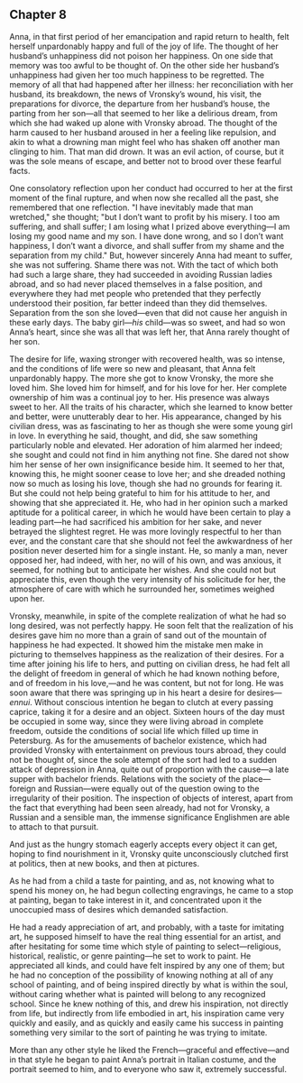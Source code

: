 ## Chapter 8


Anna, in that first period of her emancipation and rapid return to
health, felt herself unpardonably happy and full of the joy of life. The
thought of her husband’s unhappiness did not poison her happiness. On
one side that memory was too awful to be thought of. On the other side
her husband’s unhappiness had given her too much happiness to be
regretted. The memory of all that had happened after her illness: her
reconciliation with her husband, its breakdown, the news of Vronsky’s
wound, his visit, the preparations for divorce, the departure from her
husband’s house, the parting from her son—all that seemed to her like a
delirious dream, from which she had waked up alone with Vronsky abroad.
The thought of the harm caused to her husband aroused in her a feeling
like repulsion, and akin to what a drowning man might feel who has
shaken off another man clinging to him. That man did drown. It was an
evil action, of course, but it was the sole means of escape, and better
not to brood over these fearful facts.

One consolatory reflection upon her conduct had occurred to her at the
first moment of the final rupture, and when now she recalled all the
past, she remembered that one reflection. "I have inevitably made that
man wretched," she thought; "but I don’t want to profit by his misery. I
too am suffering, and shall suffer; I am losing what I prized above
everything—I am losing my good name and my son. I have done wrong, and
so I don’t want happiness, I don’t want a divorce, and shall suffer from
my shame and the separation from my child." But, however sincerely Anna
had meant to suffer, she was not suffering. Shame there was not. With
the tact of which both had such a large share, they had succeeded in
avoiding Russian ladies abroad, and so had never placed themselves in a
false position, and everywhere they had met people who pretended that
they perfectly understood their position, far better indeed than they
did themselves. Separation from the son she loved—even that did not
cause her anguish in these early days. The baby girl—_his_ child—was so
sweet, and had so won Anna’s heart, since she was all that was left her,
that Anna rarely thought of her son.

The desire for life, waxing stronger with recovered health, was so
intense, and the conditions of life were so new and pleasant, that Anna
felt unpardonably happy. The more she got to know Vronsky, the more she
loved him. She loved him for himself, and for his love for her. Her
complete ownership of him was a continual joy to her. His presence was
always sweet to her. All the traits of his character, which she learned
to know better and better, were unutterably dear to her. His appearance,
changed by his civilian dress, was as fascinating to her as though she
were some young girl in love. In everything he said, thought, and did,
she saw something particularly noble and elevated. Her adoration of him
alarmed her indeed; she sought and could not find in him anything not
fine. She dared not show him her sense of her own insignificance beside
him. It seemed to her that, knowing this, he might sooner cease to love
her; and she dreaded nothing now so much as losing his love, though she
had no grounds for fearing it. But she could not help being grateful to
him for his attitude to her, and showing that she appreciated it. He,
who had in her opinion such a marked aptitude for a political career, in
which he would have been certain to play a leading part—he had
sacrificed his ambition for her sake, and never betrayed the slightest
regret. He was more lovingly respectful to her than ever, and the
constant care that she should not feel the awkwardness of her position
never deserted him for a single instant. He, so manly a man, never
opposed her, had indeed, with her, no will of his own, and was anxious,
it seemed, for nothing but to anticipate her wishes. And she could not
but appreciate this, even though the very intensity of his solicitude
for her, the atmosphere of care with which he surrounded her, sometimes
weighed upon her.

Vronsky, meanwhile, in spite of the complete realization of what he had
so long desired, was not perfectly happy. He soon felt that the
realization of his desires gave him no more than a grain of sand out of
the mountain of happiness he had expected. It showed him the mistake men
make in picturing to themselves happiness as the realization of their
desires. For a time after joining his life to hers, and putting on
civilian dress, he had felt all the delight of freedom in general of
which he had known nothing before, and of freedom in his love,—and he
was content, but not for long. He was soon aware that there was
springing up in his heart a desire for desires—_ennui_. Without
conscious intention he began to clutch at every passing caprice, taking
it for a desire and an object. Sixteen hours of the day must be occupied
in some way, since they were living abroad in complete freedom, outside
the conditions of social life which filled up time in Petersburg. As for
the amusements of bachelor existence, which had provided Vronsky with
entertainment on previous tours abroad, they could not be thought of,
since the sole attempt of the sort had led to a sudden attack of
depression in Anna, quite out of proportion with the cause—a late supper
with bachelor friends. Relations with the society of the place—foreign
and Russian—were equally out of the question owing to the irregularity
of their position. The inspection of objects of interest, apart from the
fact that everything had been seen already, had not for Vronsky, a
Russian and a sensible man, the immense significance Englishmen are able
to attach to that pursuit.

And just as the hungry stomach eagerly accepts every object it can get,
hoping to find nourishment in it, Vronsky quite unconsciously clutched
first at politics, then at new books, and then at pictures.

As he had from a child a taste for painting, and as, not knowing what to
spend his money on, he had begun collecting engravings, he came to a
stop at painting, began to take interest in it, and concentrated upon it
the unoccupied mass of desires which demanded satisfaction.

He had a ready appreciation of art, and probably, with a taste for
imitating art, he supposed himself to have the real thing essential for
an artist, and after hesitating for some time which style of painting to
select—religious, historical, realistic, or genre painting—he set to
work to paint. He appreciated all kinds, and could have felt inspired by
any one of them; but he had no conception of the possibility of knowing
nothing at all of any school of painting, and of being inspired directly
by what is within the soul, without caring whether what is painted will
belong to any recognized school. Since he knew nothing of this, and drew
his inspiration, not directly from life, but indirectly from life
embodied in art, his inspiration came very quickly and easily, and as
quickly and easily came his success in painting something very similar
to the sort of painting he was trying to imitate.

More than any other style he liked the French—graceful and effective—and
in that style he began to paint Anna’s portrait in Italian costume, and
the portrait seemed to him, and to everyone who saw it, extremely
successful.



